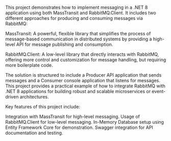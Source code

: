 
This project demonstrates how to implement messaging in a .NET 8 application using both MassTransit and RabbitMQ.Client. It includes two different approaches for producing and consuming messages via RabbitMQ:

MassTransit: A powerful, flexible library that simplifies the process of message-based communication in distributed systems by providing a high-level API for message publishing and consumption.

RabbitMQ.Client: A low-level library that directly interacts with RabbitMQ, offering more control and customization for message handling, but requiring more boilerplate code.

The solution is structured to include a Producer API application that sends messages and a Consumer console application that listens for messages. This project provides a practical example of how to integrate RabbitMQ with .NET 8 applications for building robust and scalable microservices or event-driven architectures.

Key features of this project include:

Integration with MassTransit for high-level messaging.
Usage of RabbitMQ.Client for low-level messaging.
In-Memory Database setup using Entity Framework Core for demonstration.
Swagger integration for API documentation and testing.
